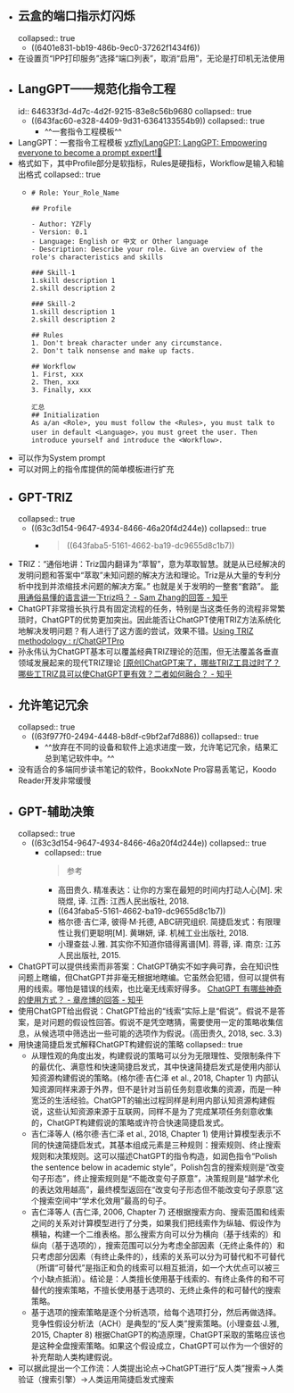 - ## 云盒的端口指示灯闪烁
  collapsed:: true
	- ((6401e831-bb19-486b-9ec0-37262f1434f6))
- 在设置页“IPP打印服务”选择“端口列表”，取消“启用”，无论是打印机无法使用
- ## LangGPT——规范化指令工程
  id:: 64633f3d-4d7c-4d2f-9215-83e8c56b9680
  collapsed:: true
	- ((643fac60-e328-4409-9d31-6364133554b9))
	  collapsed:: true
		- ^^一套指令工程模板^^
- LangGPT：一套指令工程模板 [yzfly/LangGPT: LangGPT: Empowering everyone to become a prompt expert!🚀](https://github.com/yzfly/LangGPT)
- 格式如下，其中Profile部分是软指标，Rules是硬指标，Workflow是输入和输出格式
  collapsed:: true
	- ``` 
	  # Role: Your_Role_Name
	  
	  ## Profile
	  
	  - Author: YZFly
	  - Version: 0.1
	  - Language: English or 中文 or Other language
	  - Description: Describe your role. Give an overview of the role's characteristics and skills
	  
	  ### Skill-1
	  1.skill description 1
	  2.skill description 2
	  
	  ### Skill-2
	  1.skill description 1
	  2.skill description 2
	  
	  ## Rules
	  1. Don't break character under any circumstance.
	  2. Don't talk nonsense and make up facts.
	  
	  ## Workflow
	  1. First, xxx
	  2. Then, xxx
	  3. Finally, xxx
	  
	  汇总
	  ## Initialization
	  As a/an <Role>, you must follow the <Rules>, you must talk to user in default <Language>，you must greet the user. Then introduce yourself and introduce the <Workflow>.
	  ```
- 可以作为System prompt
- 可以对网上的指令库提供的简单模板进行扩充
- ## GPT-TRIZ
  collapsed:: true
	- ((63c3d154-9647-4934-8466-46a20f4d244e))
	  collapsed:: true
		- >((643faba5-5161-4662-ba19-dc9655d8c1b7))
- TRIZ：“通俗地讲：Triz国内翻译为“萃智”，意为萃取智慧。就是从已经解决的发明问题和答案中“萃取”未知问题的解决方法和理论。Triz是从大量的专利分析中找到并浓缩技术问题的解决方案。” 也就是关于发明的一整套“套路”。 [能用通俗易懂的语言讲一下triz吗？ - Sam Zhang的回答 - 知乎](https://www.zhihu.com/question/23858925/answer/41177810)
- ChatGPT非常擅长执行具有固定流程的任务，特别是当这类任务的流程非常繁琐时，ChatGPT的优势更加突出。因此能否让ChatGPT使用TRIZ方法系统化地解决发明问题？有人进行了这方面的尝试，效果不错。[Using TRIZ methodology : r/ChatGPTPro](https://www.reddit.com/r/ChatGPTPro/comments/12srh31/using_triz_methodology/)
- 孙永伟认为ChatGPT基本可以覆盖经典TRIZ理论的范围，但无法覆盖各垂直领域发展起来的现代TRIZ理论  [[原创]ChatGPT来了，哪些TRIZ工具过时了？哪些工TRIZ具可以使ChatGPT更有效？二者如何融合？ - 知乎](https://zhuanlan.zhihu.com/p/628247309)
- ## 允许笔记冗余
  collapsed:: true
	- ((63f977f0-2494-4448-b8df-c9bf2af7d886))
	  collapsed:: true
		- ^^放弃在不同的设备和软件上追求进度一致，允许笔记冗余，结果汇总到笔记软件中。^^
- 没有适合的多端同步读书笔记的软件，BookxNote Pro容易丢笔记，Koodo Reader开发非常缓慢
- ## GPT-辅助决策
  collapsed:: true
	- ((63c3d154-9647-4934-8466-46a20f4d244e))
	  collapsed:: true
		- collapsed:: true
		  >参考
			- 高田贵久. 精准表达：让你的方案在最短的时间内打动人心[M]. 宋晓煜, 译. 江西: 江西人民出版社, 2018.
			- ((643faba5-5161-4662-ba19-dc9655d8c1b7))
			- 格尔德·吉仁泽, 彼得·M·托德, ABC研究组织. 简捷启发式：有限理性让我们更聪明[M]. 黄琳妍, 译. 机械工业出版社, 2018.
			- 小理查兹·J.雅. 其实你不知道你错得离谱[M]. 蒋蓉, 译. 南京: 江苏人民出版社, 2015.
- ChatGPT可以提供线索而非答案：ChatGPT确实不如字典可靠，会在知识性问题上瞎编，但ChatGPT并非毫无根据地瞎编。它虽然会犯错，但可以提供有用的线索。哪怕是错误的线索，也比毫无线索好得多。 [ChatGPT 有哪些神奇的使用方式？ - 章彦博的回答 - 知乎](https://www.zhihu.com/question/570729170/answer/2887348764)
- 使用ChatGPT给出假说：ChatGPT给出的“线索”实际上是“假说”。假说不是答案，是对问题的假设性回答。假说不是凭空瞎猜，需要使用一定的策略收集信息，从候选项中筛选出一些可能的选项作为假说。(高田贵久, 2018, sec. 3.3)
- 用快速简捷启发式解释ChatGPT构建假说的策略
  collapsed:: true
	- 从理性观的角度出发，构建假说的策略可以分为无限理性、受限制条件下的最优化、满意性和快速简捷启发式，其中快速简捷启发式是使用内部认知资源构建假说的策略。(格尔德·吉仁泽 et al., 2018, Chapter 1) 内部认知资源同样来源于外界，但不是针对当前任务刻意收集的资源，而是一种宽泛的生活经验。ChatGPT的输出过程同样是利用内部认知资源构建假说，这些认知资源来源于互联网，同样不是为了完成某项任务刻意收集的，ChatGPT构建假说的策略或许符合快速简捷启发式。
	- 吉仁泽等人 (格尔德·吉仁泽 et al., 2018, Chapter 1) 使用计算模型表示不同的快速简捷启发式，其基本组成元素是三种规则：搜索规则、终止搜索规则和决策规则。这可以描述ChatGPT的指令构造，如润色指令“Polish the sentence below in academic style”，Polish包含的搜索规则是“改变句子形态”，终止搜索规则是“不能改变句子原意”，决策规则是“越学术化的表达效用越高”，最终模型返回在“改变句子形态但不能改变句子原意”这个搜索空间中“学术化效用”最高的句子。
	- 吉仁泽等人 (吉仁泽, 2006, Chapter 7) 还根据搜索方向、搜索范围和线索之间的关系对计算模型进行了分类，如果我们把线索作为纵轴、假设作为横轴，构建一个二维表格。那么搜索方向可以分为横向（基于线索的）和纵向（基于选项的），搜索范围可以分为考虑全部因素（无终止条件的）和只考虑部分因素（有终止条件的），线索的关系可以分为可替代和不可替代（所谓“可替代”是指正和负的线索可以相互抵消，如一个大优点可以被三个小缺点抵消）。结论是：人类擅长使用基于线索的、有终止条件的和不可替代的搜索策略，不擅长使用基于选项的、无终止条件的和可替代的搜索策略。
	- 基于选项的搜索策略是逐个分析选项，给每个选项打分，然后再做选择。竞争性假设分析法（ACH）是典型的“反人类”搜索策略。(小理查兹·J.雅, 2015, Chapter 8) 根据ChatGPT的构造原理，ChatGPT采取的策略应该也是这种全盘搜索策略。如果这个假设成立，ChatGPT可以作为一个很好的补充帮助人类构建假说。
- 可以据此提出一个工作流：人类提出论点->ChatGPT进行“反人类”搜索->人类验证（搜索引擎）->人类运用简捷启发式搜索